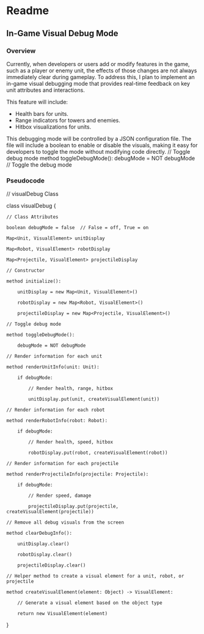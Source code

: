 # Readme
## In-Game Visual Debug Mode
### Overview
Currently, when developers or users add or modify features in the game, such as a player or enemy unit, the effects of those changes are not always immediately clear during gameplay. To address this, I plan to implement an in-game visual debugging mode that provides real-time feedback on key unit attributes and interactions.

This feature will include:

- Health bars for units.
- Range indicators for towers and enemies.
- Hitbox visualizations for units.
    
This debugging mode will be controlled by a JSON configuration file. The file will include a boolean to enable or disable the visuals, making it easy for developers to toggle the mode without modifying code directly.
 // Toggle debug mode
    method toggleDebugMode():
        debugMode = NOT debugMode  // Toggle the debug mode
### Pseudocode

// visualDebug Class

class visualDebug {

    // Class Attributes
    
    boolean debugMode = false  // False = off, True = on
    
    Map<Unit, VisualElement> unitDisplay
    
    Map<Robot, VisualElement> robotDisplay
    
    Map<Projectile, VisualElement> projectileDisplay 
    
    // Constructor
    
    method initialize():
    
        unitDisplay = new Map<Unit, VisualElement>()
        
        robotDisplay = new Map<Robot, VisualElement>()
        
        projectileDisplay = new Map<Projectile, VisualElement>()
        
    // Toggle debug mode

    method toggleDebugMode():
    
        debugMode = NOT debugMode
        
    // Render information for each unit
    
    method renderUnitInfo(unit: Unit):
    
        if debugMode:
        
            // Render health, range, hitbox
            
            unitDisplay.put(unit, createVisualElement(unit))
            
    // Render information for each robot
    
    method renderRobotInfo(robot: Robot):
    
        if debugMode:
        
            // Render health, speed, hitbox
            
            robotDisplay.put(robot, createVisualElement(robot))
            
    // Render information for each projectile
    
    method renderProjectileInfo(projectile: Projectile):

        if debugMode:
        
            // Render speed, damage
            
            projectileDisplay.put(projectile, createVisualElement(projectile))
            
    // Remove all debug visuals from the screen
    
    method clearDebugInfo():
    
        unitDisplay.clear()
        
        robotDisplay.clear()
        
        projectileDisplay.clear()
        
    // Helper method to create a visual element for a unit, robot, or projectile
    
    method createVisualElement(element: Object) -> VisualElement:
    
        // Generate a visual element based on the object type
        
        return new VisualElement(element)
        
}
